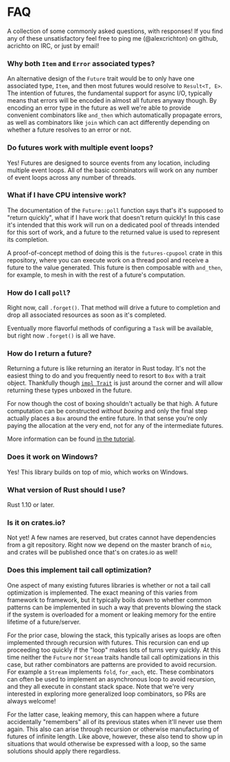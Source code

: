 # FAQ

A collection of some commonly asked questions, with responses! If you find any
of these unsatisfactory feel free to ping me (@alexcrichton) on github,
acrichto on IRC, or just by email!

### Why both `Item` and `Error` associated types?

An alternative design of the `Future` trait would be to only have one associated
type, `Item`, and then most futures would resolve to `Result<T, E>`. The
intention of futures, the fundamental support for async I/O, typically means
that errors will be encoded in almost all futures anyway though. By encoding an
error type in the future as well we're able to provide convenient combinators
like `and_then` which automatically propagate errors, as well as combinators
like `join` which can act differently depending on whether a future resolves to
an error or not.

### Do futures work with multiple event loops?

Yes! Futures are designed to source events from any location, including multiple
event loops. All of the basic combinators will work on any number of event loops
across any number of threads.

### What if I have CPU intensive work?

The documentation of the `Future::poll` function says that's it's supposed to
"return quickly", what if I have work that doesn't return quickly! In this case
it's intended that this work will run on a dedicated pool of threads intended
for this sort of work, and a future to the returned value is used to represent
its completion.

A proof-of-concept method of doing this is the `futures-cpupool` crate in this
repository, where you can execute work on a thread pool and receive a future to
the value generated. This future is then composable with `and_then`, for
example, to mesh in with the rest of a future's computation.

### How do I call `poll`?

Right now, call `.forget()`. That method will drive a future to completion and
drop all associated resources as soon as it's completed.

Eventually more flavorful methods of configuring a `Task` will be available, but
right now `.forget()` is all we have.

### How do I return a future?

Returning a future is like returning an iterator in Rust today. It's not the
easiest thing to do and you frequently need to resort to `Box` with a trait
object. Thankfully though [`impl Trait`] is just around the corner and will
allow returning these types unboxed in the future.

[`impl Trait`]: https://github.com/rust-lang/rust/issues/34511

For now though the cost of boxing shouldn't actually be that high. A future
computation can be constructed *without boxing* and only the final step actually
places a `Box` around the entire future. In that sense you're only paying the
allocation at the very end, not for any of the intermediate futures.

More information can be found [in the tutorial][return-future].

[return-future]: https://github.com/alexcrichton/futures-rs/blob/master/TUTORIAL.md#returning-futures

### Does it work on Windows?

Yes! This library builds on top of mio, which works on Windows.

### What version of Rust should I use?

Rust 1.10 or later.

### Is it on crates.io?

Not yet! A few names are reserved, but crates cannot have dependencies from a
git repository. Right now we depend on the master branch of `mio`, and crates
will be published once that's on crates.io as well!

### Does this implement tail call optimization?

One aspect of many existing futures libraries is whether or not a tail call
optimization is implemented. The exact meaning of this varies from framework to
framework, but it typically boils down to whether common patterns can be
implemented in such a way that prevents blowing the stack if the system is
overloaded for a moment or leaking memory for the entire lifetime of a
future/server.

For the prior case, blowing the stack, this typically arises as loops are often
implemented through recursion with futures. This recursion can end up proceeding
too quickly if the "loop" makes lots of turns very quickly. At this time neither
the `Future` nor `Stream` traits handle tail call optimizations in this case,
but rather combinators are patterns are provided to avoid recursion. For example
a `Stream` implements `fold`, `for_each`, etc. These combinators can often be
used to implement an asynchronous loop to avoid recursion, and they all execute
in constant stack space. Note that we're very interested in exploring more
generalized loop combinators, so PRs are always welcome!

For the latter case, leaking memory, this can happen where a future accidentally
"remembers" all of its previous states when it'll never use them again. This
also can arise through recursion or otherwise manufacturing of futures of
infinite length. Like above, however, these also tend to show up in situations
that would otherwise be expressed with a loop, so the same solutions should
apply there regardless.
